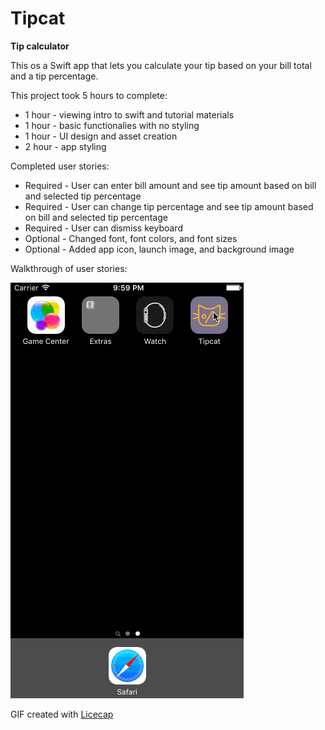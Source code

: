 # Tipcat
**Tip calculator**

This os a Swift app that lets you calculate your tip based on your bill total and a tip percentage. 

This project took 5 hours to complete:
* 1 hour - viewing intro to swift and tutorial materials
* 1 hour - basic functionalies with no styling
* 1 hour - UI design and asset creation
* 2 hour - app styling 

Completed user stories:
* Required - User can enter bill amount and see tip amount based on bill and selected tip percentage
* Required - User can change tip percentage and see tip amount based on bill and selected tip percentage
* Required - User can dismiss keyboard
* Optional - Changed font, font colors, and font sizes
* Optional - Added app icon, launch image, and background image

Walkthrough of user stories:

![Tipcat Walkthrough](https://github.com/gravitymax/Tipcat/blob/master/Tipcat_walkthrough.gif)

GIF created with [Licecap](http://www.cockos.com/licecap/)

